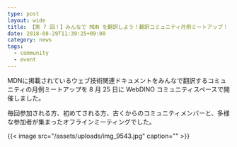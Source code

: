 ```yaml
---
type: post
layout: wide
title: 【第 7 回！】みんなで MDN を翻訳しよう！翻訳コミュニティ月例ミートアップ！
date: 2018-08-29T11:39:25+09:00
category: news
tags:
  - community
  - event
---
```

MDNに掲載されているウェブ技術関連ドキュメントをみんなで翻訳するコミュニティの月例ミートアップを 8 月 25 日に WebDINO コミュニティスペースで開催しました。

毎回参加される方、初めてされる方、古くからのコミュニティメンバーと、多様な参加者が集まったオフラインミーティングでした。

{{< image src="/assets/uploads/img_9543.jpg" caption="" >}}
